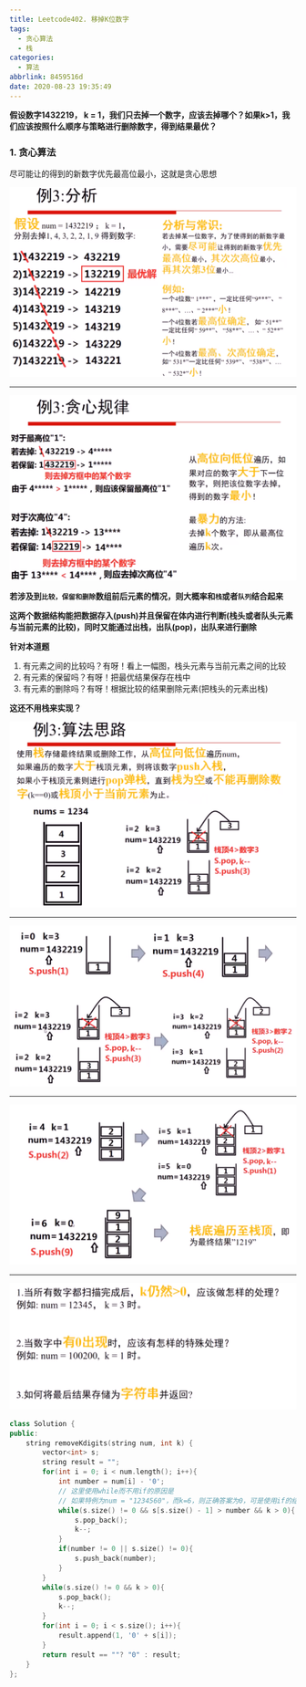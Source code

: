 ```yaml
---
title: Leetcode402. 移掉K位数字
tags:
  - 贪心算法
  - 栈
categories:
  - 算法
abbrlink: 8459516d
date: 2020-08-23 19:35:49
---
```


**假设数字1432219， k = 1，我们只去掉一个数字，应该去掉哪个？如果k>1，我们应该按照什么顺序与策略进行删除数字，得到结果最优？**

<!-- more -->

### 1. 贪心算法

尽可能让的得到的新数字优先最高位最小，这就是贪心思想

![1598183497591](./Leetcode402-移掉K位数字/1598183497591.png)

***

![1598183694639](./Leetcode402-移掉K位数字/1598183694639.png)

**若涉及到`比较，保留和删除`数组前后元素的情况，则大概率和`栈`或者`队列`结合起来**

**这两个数据结构能把数据存入(push)并且保留在体内进行判断(栈头或者队头元素与当前元素的比较)，同时又能通过出栈，出队(pop)，出队来进行删除**

**针对本道题**

1. 有元素之间的比较吗？有呀！看上一幅图，栈头元素与当前元素之间的比较
2. 有元素的保留吗？有呀！把最优结果保存在栈中
3. 有元素的删除吗？有呀！根据比较的结果删除元素(把栈头的元素出栈)

**这还不用栈来实现？**

![1598183694639](./Leetcode402-移掉K位数字/1598184048212.png)

***

![1598183694639](./Leetcode402-移掉K位数字/1598184615408.png)

***

![1598183694639](./Leetcode402-移掉K位数字/1598184651484.png)

***

![1598183694639](./Leetcode402-移掉K位数字/1598184759377.png)

```c++
class Solution {
public:
    string removeKdigits(string num, int k) {
        vector<int> s;
        string result = "";
        for(int i = 0; i < num.length(); i++){
            int number = num[i] - '0';
          	// 这里使用while而不用if的原因是
            // 如果特例为num = "1234560"，而k=6，则正确答案为0，可是使用if的结果为1
            while(s.size() != 0 && s[s.size() - 1] > number && k > 0){
                s.pop_back();
                k--;
            }
            if(number != 0 || s.size() != 0){
                s.push_back(number);
            }
        }
        while(s.size() != 0 && k > 0){
            s.pop_back();
            k--;
        }
        for(int i = 0; i < s.size(); i++){
            result.append(1, '0' + s[i]);
        }
        return result == ""? "0" : result;
    }
};
```

